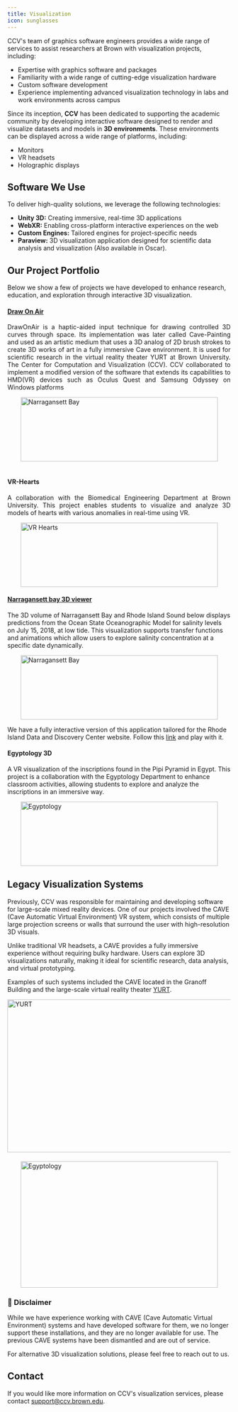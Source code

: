 ```yaml
---
title: Visualization
icon: sunglasses
---
```


CCV's team of graphics software engineers provides a wide range of services to assist researchers at Brown with visualization projects, including:
 - Expertise with graphics software and packages
 - Familiarity with a wide range of cutting-edge visualization hardware
 - Custom software development  
 - Experience implementing advanced visualization technology in labs and work environments across campus

 Since its inception, **CCV** has been dedicated to supporting the academic community by developing interactive software designed to render and visualize datasets and models in **3D environments**. These environments can be displayed across a wide range of platforms, including:

- Monitors  
- VR headsets  
- Holographic displays  

## Software We Use
To deliver high-quality solutions, we leverage the following technologies:

- **Unity 3D:** Creating immersive, real-time 3D applications  
- **WebXR:** Enabling cross-platform interactive experiences on the web  
- **Custom Engines:** Tailored engines for project-specific needs
- **Paraview:**  3D visualization application designed for scientific data analysis and visualization (Also available in Oscar).

## Our Project Portfolio
Below we show a few of projects we have developed to enhance research, education, and exploration through interactive 3D visualization.

#### **[Draw On Air](https://ccv.brown.edu/our-work/software/cave-painting)** 
<p align="justify">
DrawOnAir is a haptic-aided input technique for drawing controlled 3D curves through space. Its implementation was later called Cave-Painting and used as an artistic medium that uses a 3D analog of 2D brush strokes to create 3D works of art in a fully immersive Cave environment. It is used for scientific research in the virtual reality theater YURT at Brown University. The Center for Computation and Visualization (CCV). CCV collaborated to implement a modified version of the software that extends its capabilities to HMD(VR) devices such as Oculus Quest and Samsung Odyssey on Windows platforms
</p>
<div>
      <img src="/content/images/3d-vr-projects/draw-on-air.gif" alt="Narragansett Bay" width="445" height="145" style="display: block; margin: auto;">
</div>

<br>

#### **VR-Hearts**
<p align="justify">
A collaboration with the Biomedical Engineering Department at Brown University. This project enables students to visualize and analyze 3D models of hearts with various anomalies in real-time using VR.
</p>
<div>
      <img src="/content/images/3d-vr-projects/vr-hearts.gif" alt="VR Hearts" width="445" height="145" style="display: block; margin: auto;">
</div>

#### **[Narragansett bay 3D viewer](https://ccv.brown.edu/our-work/software/vr-volume-viewer)**
The 3D volume of Narragansett Bay and Rhode Island Sound below displays predictions from the Ocean State Oceanographic Model for salinity levels on July 15, 2018, at low tide.
This visualization supports transfer functions and animations which allow users to explore salinity concentration at a specific date dynamically.
 <div>
      <img src="/content/images/3d-vr-projects/narragensett-2.gif" alt="Narragansett Bay" width="445" height="145" style="display: block; margin: auto;">
    </div>

We have a fully interactive version of this application tailored for the Rhode Island Data and Discovery Center website. Follow this [link](https://bay-viewer.riddc.brown.edu/) and play with it.

#### **Egyptology 3D** 
A VR visualization of the inscriptions found in the Pipi Pyramid in Egypt.
This project is a collaboration with the Egyptology Department to enhance classroom activities, allowing students to explore and analyze the inscriptions in an immersive way.
 <div >
      <img src="/content/images/3d-vr-projects/egyptology.gif" alt="Egyptology" width="445" height="145" style="display: block; margin: auto;">
    </div>

## Legacy Visualization Systems
Previously, CCV was responsible for maintaining and developing software for large-scale mixed reality devices. One of our projects involved the CAVE (Cave Automatic Virtual Environment) VR system, which consists of multiple large projection screens or walls that surround the user with high-resolution 3D visuals.

Unlike traditional VR headsets, a CAVE provides a fully immersive experience without requiring bulky hardware. Users can explore 3D visualizations naturally, making it ideal for scientific research, data analysis, and virtual prototyping.

Examples of such systems included the CAVE located in the Granoff Building and the large-scale virtual reality theater [YURT](https://news.brown.edu/articles/2015/12/yurt). 

<div style="display: flex; flex-direction: column; align-items: center; gap: 20px;">
    <img src="/content/images/spaces/YURT4.jpg" alt="YURT" width="545" height="345">
    <img src="/content/images/spaces/cave.jpg" alt="Egyptology" width="445" height="285">
</div>


### 🚨 Disclaimer
While we have experience working with CAVE (Cave Automatic Virtual Environment) systems and have developed software for them, we no longer support these installations, and they are no longer available for use. The previous CAVE systems have been dismantled and are out of service.

For alternative 3D visualization solutions, please feel free to reach out to us.

      

## Contact
If you would like more information on CCV's visualization services, please contact [support@ccv.brown.edu](mailto:support@ccv.brown.edu).
